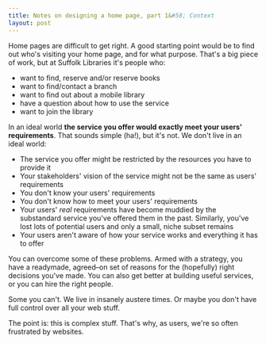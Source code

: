 ```yaml
---
title: Notes on designing a home page, part 1&#58; Context
layout: post
---
```


Home pages are difficult to get right. A good starting point would be to find out who's visiting your home page, and for what purpose. That's a big piece of work, but at Suffolk Libraries it's people who:

- want to find, reserve and/or reserve books
- want to find/contact a branch
- want to find out about a mobile library
- have a question about how to use the service
- want to join the library

In an ideal world **the service you offer would exactly meet your users' requirements**. That sounds simple (ha!), but it's not. We don't live in an ideal world:

- The service you offer might be restricted by the resources you have to provide it
- Your stakeholders' vision of the service might not be the same as users' requirements
- You don't know your users' requirements
- You don't know how to meet your users' requirements
- Your users' _real_ requirements have become muddied by the substandard service you've offered them in the past. Similarly, you've lost lots of potential users and only a small, niche subset remains
- Your users aren't aware of how your service works and everything it has to offer

You can overcome some of these problems. Armed with a strategy, you have a readymade, agreed&#8211;on set of reasons for the (hopefully) right decisions you've made. You can also get better at building useful services, or you can hire the right people.

Some you can't. We live in insanely austere times. Or maybe you don't have full control over all your web stuff.

The point is: this is complex stuff. That's why, as users, we're so often frustrated by websites.




